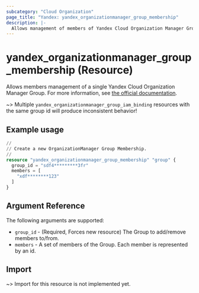 ```yaml
---
subcategory: "Cloud Organization"
page_title: "Yandex: yandex_organizationmanager_group_membership"
description: |-
  Allows management of members of Yandex Cloud Organization Manager Group.
---
```


# yandex_organizationmanager_group_membership (Resource)

Allows members management of a single Yandex Cloud Organization Manager Group. For more information, see [the official documentation](https://yandex.cloud/docs/organization/manage-groups#add-member).

~> Multiple `yandex_organizationmanager_group_iam_binding` resources with the same group id will produce inconsistent behavior!

## Example usage

```terraform
//
// Create a new OrganizationManager Group Membership.
//
resource "yandex_organizationmanager_group_membership" "group" {
  group_id = "sdf4*********3fr"
  members = [
    "xdf********123"
  ]
}
```

## Argument Reference

The following arguments are supported:

* `group_id` - (Required, Forces new resource) The Group to add/remove members to/from.
* `members` - A set of members of the Group. Each member is represented by an id.

## Import

~> Import for this resource is not implemented yet.

